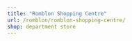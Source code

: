 ```yaml
---
title: "Romblon Shopping Centre"
url: /romblon/romblon-shopping-centre/
shop: department store
---
```

